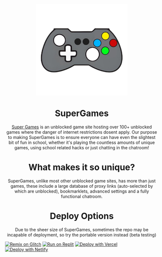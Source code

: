 <p align="center">
  <kbd>
    <img width="300px" src="/images/cybriagames/logo-clear.png">
  </kbd>
</p>

<h1 align="center">SuperGames</h1>

<p align="center"> <a href="https://super-games.pro" target="_blank" rel="noopener noreferrer">Super Games</a>
is an unblocked game site hosting over 100+ unblocked games where the danger of internet restrictions dosent apply. Our purpose to making SuperGames is to ensure everyone can have even the slightest bit of fun in school, whether it's playing the countless amounts of unique games, using school related hacks or just chatting in the chatroom!</p>

<h1 align="center">What makes it so unique?</h1>

<p align="center">SuperGames, unlike most other unblocked game sites, has more than just games, these include a large database of proxy links (auto-selected by which are unblocked), bookmarklets, advanced settings and a fully functional chatroom.</p>

<h1 align="center">Deploy Options</h1>

<p align="center">Due to the sheer size of SuperGames, sometimes the repo may be incapable of deployment, so try the portable version instead (beta testing)</p>

[![Remix on Glitch](https://binbashbanana.github.io/deploy-buttons/buttons/remade/glitch.svg)](https://glitch.com/edit/#!/import/github/SuperHackz/SuperGames)
[![Run on Replit](https://binbashbanana.github.io/deploy-buttons/buttons/remade/replit.svg)](https://replit.com/github/SuperHackz/SuperGames)
[![Deploy with Vercel](https://binbashbanana.github.io/deploy-buttons/buttons/remade/vercel.svg)](https://vercel.com/new/clone?repositoryurl=https://github.com/SuperHackz/SuperGames)
[![Deploy with Netlify](https://binbashbanana.github.io/deploy-buttons/buttons/remade/netlify.svg)](https://app.netlify.com/start/deploy?repository=https://github.com/SuperHackz/SuperGames)
